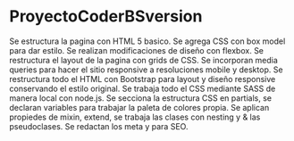 # ProyectoCoderBSversion
Se estructura la pagina con HTML 5 basico.
Se agrega CSS con box model para dar estilo.
Se realizan modificaciones de diseño con flexbox.
Se restructura el layout de la pagina con grids de CSS.
Se incorporan media queries para hacer el sitio responsive a resoluciones mobile y desktop.
Se restructura todo el HTML con Bootstrap para layout y diseño responsive conservando el estilo original.
Se trabaja todo el CSS mediante SASS de manera local con node.js.
Se secciona la estructura CSS en partials, se declaran variables para trabajar la paleta de colores propia.
Se aplican propiedes de mixin, extend, se trabaja las clases con nesting y & las pseudoclases.
Se redactan los meta <description> y <keywords> para SEO.
